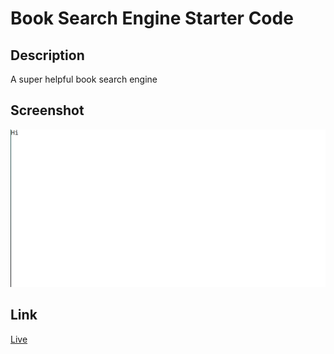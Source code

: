 # Book Search Engine Starter Code
## Description
A super helpful book search engine
## Screenshot
![ScreenShot](/Screenshot.png)
## Link
[Live](https://dj-books.herokuapp.com)